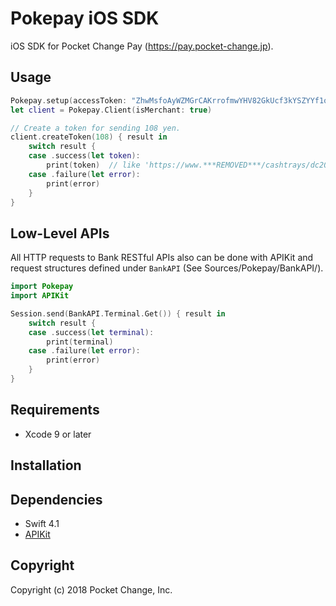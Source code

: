 # Pokepay iOS SDK

iOS SDK for Pocket Change Pay (https://pay.pocket-change.jp).

## Usage

```swift
Pokepay.setup(accessToken: "ZhwMsfoAyWZMGrCAKrrofmwYHV82GkUcf3kYSZYYf1oDKVvFAPIKuefyQoc1KDVr")
let client = Pokepay.Client(isMerchant: true)

// Create a token for sending 108 yen.
client.createToken(108) { result in
    switch result {
    case .success(let token):
        print(token)  // like 'https://www.***REMOVED***/cashtrays/dc204118-9e3b-493c-b396-b9259ce28663'
    case .failure(let error):
        print(error)
    }
}
```

## Low-Level APIs

All HTTP requests to Bank RESTful APIs also can be done with APIKit and request structures defined under `BankAPI` (See Sources/Pokepay/BankAPI/).

```swift
import Pokepay
import APIKit

Session.send(BankAPI.Terminal.Get()) { result in
    switch result {
    case .success(let terminal):
        print(terminal)
    case .failure(let error):
        print(error)
    }
}
```

## Requirements

* Xcode 9 or later

## Installation

## Dependencies

* Swift 4.1
* [APIKit](https://github.com/ishkawa/APIKit)

## Copyright

Copyright (c) 2018 Pocket Change, Inc.
